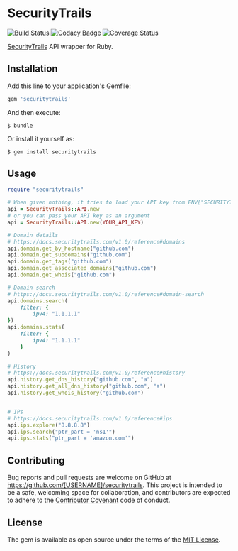 # SecurityTrails

[![Build Status](https://travis-ci.org/ninoseki/securitytrails.svg?branch=master)](https://travis-ci.org/ninoseki/securitytrails)
[![Codacy Badge](https://api.codacy.com/project/badge/Grade/797d576993224ddb9fdd54280417812b)](https://www.codacy.com/app/ninoseki/securitytrails?utm_source=github.com&amp;utm_medium=referral&amp;utm_content=ninoseki/securitytrails&amp;utm_campaign=Badge_Grade)
[![Coverage Status](https://coveralls.io/repos/github/ninoseki/securitytrails/badge.svg?branch=master)](https://coveralls.io/github/ninoseki/securitytrails?branch=master)

[SecurityTrails](https://securitytrails.com) API wrapper for Ruby.

## Installation

Add this line to your application's Gemfile:

```ruby
gem 'securitytrails'
```

And then execute:

    $ bundle

Or install it yourself as:

    $ gem install securitytrails

## Usage

```ruby
require "securitytrails"

# When given nothing, it tries to load your API key from ENV["SECURITYTRAILS_API_KEY"]
api = SecurityTrails::API.new
# or you can pass your API key as an argument
api = SecurityTrails::API.new(YOUR_API_KEY)

# Domain details
# https://docs.securitytrails.com/v1.0/reference#domains
api.domain.get_by_hostname("github.com")
api.domain.get_subdomains("github.com")
api.domain.get_tags("github.com")
api.domain.get_associated_domains("github.com")
api.domain.get_whois("github.com")

# Domain search
# https://docs.securitytrails.com/v1.0/reference#domain-search
api.domains.search(
    filter: {
        ipv4: "1.1.1.1"
})
api.domains.stats(
    filter: {
        ipv4: "1.1.1.1"
    }
)

# History
# https://docs.securitytrails.com/v1.0/reference#history
api.history.get_dns_history("github.com", "a")
api.history.get_all_dns_history("github.com", "a")
api.history.get_whois_history("github.com")


# IPs
# https://docs.securitytrails.com/v1.0/reference#ips
api.ips.explore("8.8.8.8")
api.ips.search("ptr_part = 'ns1'")
api.ips.stats("ptr_part = 'amazon.com'")
```

## Contributing

Bug reports and pull requests are welcome on GitHub at https://github.com/[USERNAME]/securitytrails. This project is intended to be a safe, welcoming space for collaboration, and contributors are expected to adhere to the [Contributor Covenant](http://contributor-covenant.org) code of conduct.

## License

The gem is available as open source under the terms of the [MIT License](https://opensource.org/licenses/MIT).
